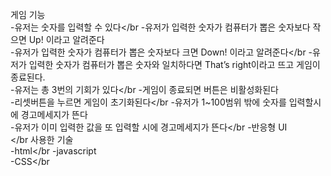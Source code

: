 게임 기능
<br>-유저는 숫자를 입력할 수 있다</br
-유저가 입력한 숫자가 컴퓨터가 뽑은 숫자보다 작으면 Up! 이라고 알려준다
<br>-유저가 입력한 숫자가 컴퓨터가 뽑은 숫자보다 크면 Down! 이라고 알려준다</br
-유저가 입력한 숫자가 컴퓨터가 뽑은 숫자와 일치하다면 That’s right이라고 뜨고 게임이 종료된다.
<br>-유저는 총 3번의 기회가 있다</br
-게임이 종료되면 버튼은 비활성화된다
<br>-리셋버튼을 누르면 게임이 초기화된다</br
-유저가 1~100범위 밖에 숫자를 입력할시에 경고메세지가 뜬다
<br>-유저가 이미 입력한 값을 또 입력할 시에 경고메세지가 뜬다</br
-반응형 UI
<br></br
사용한 기술
<br>-html</br
-javascript
<br>-CSS</br
